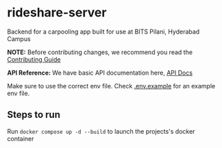# rideshare-server
Backend for a carpooling app built for use at BITS Pilani, Hyderabad Campus

**NOTE:** Before contributing changes, we recommend you read the [Contributing Guide](./CONTRIBUTING.md)

**API Reference:** We have basic API documentation here, [API Docs](./API.md)

Make sure to use the correct env file. Check [.env.example](./.env.example) for an example env file.

## Steps to run
Run `docker compose up -d --build` to launch the projects's docker container
